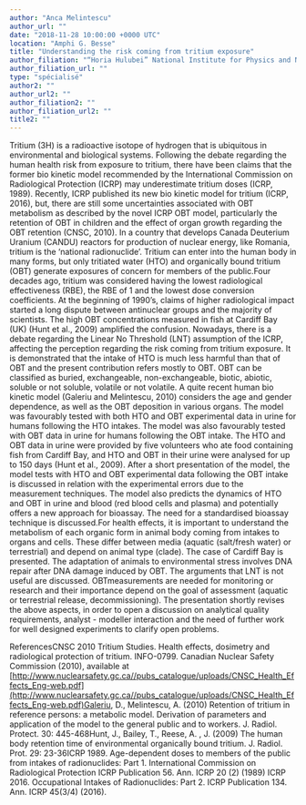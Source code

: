 ```yaml
---
author: "Anca Melintescu"
author_url: ""
date: "2018-11-28 10:00:00 +0000 UTC"
location: "Amphi G. Besse"
title: "Understanding the risk coming from tritium exposure"
author_filiation: "“Horia Hulubei” National Institute for Physics and Nuclear Engineering (IFIN-HH)"
author_filiation_url: ""
type: "spécialisé"
author2: ""
author_url2: ""
author_filiation2: ""
author_filiation_url2: ""
title2: ""
---
```

Tritium (3H) is a radioactive isotope of hydrogen that is ubiquitous in environmental and biological systems. Following the debate regarding the human health risk from exposure to tritium, there have been claims that the former bio kinetic model recommended by the International Commission on Radiological Protection (ICRP) may underestimate tritium doses (ICRP, 1989). Recently, ICRP published its new bio kinetic model for tritium (ICRP, 2016), but, there are still some uncertainties associated with OBT metabolism as described by the novel ICRP OBT model, particularly the retention of OBT in children and the effect of organ growth regarding the OBT retention (CNSC, 2010). In a country that develops Canada Deuterium Uranium (CANDU) reactors for production of nuclear energy, like Romania, tritium is the ‘national radionuclide’. Tritium can enter into the human body in many forms, but only tritiated water (HTO) and organically bound tritium (OBT) generate exposures of concern for members of the public.Four decades ago, tritium was considered having the lowest radiological effectiveness (RBE), the RBE of 1 and the lowest dose conversion coefficients. At the beginning of 1990’s, claims of higher radiological impact started a long dispute between antinuclear groups and the majority of scientists. The high OBT concentrations measured in fish at Cardiff Bay (UK) (Hunt et al., 2009) amplified the confusion. Nowadays, there is a debate regarding the Linear No Threshold (LNT) assumption of the ICRP, affecting the perception regarding the risk coming from tritium exposure. It is demonstrated that the intake of HTO is much less harmful than that of OBT and the present contribution refers mostly to OBT. OBT can be classified as buried, exchangeable, non-exchangeable, biotic, abiotic, soluble or not soluble, volatile or not volatile. A quite recent human bio kinetic model (Galeriu and Melintescu, 2010) considers the age and gender dependence, as well as the OBT deposition in various organs. The model was favourably tested with both HTO and OBT experimental data in urine for humans following the HTO intakes. The model was also favourably tested with OBT data in urine for humans following the OBT intake. The HTO and OBT data in urine were provided by five volunteers who ate food containing fish from Cardiff Bay, and HTO and OBT in their urine were analysed for up to 150 days (Hunt et al., 2009). After a short presentation of the model, the model tests with HTO and OBT experimental data following the OBT intake is discussed in relation with the experimental errors due to the measurement techniques. The model also predicts the dynamics of HTO and OBT in urine and blood (red blood cells and plasma) and potentially offers a new approach for bioassay. The need for a standardised bioassay technique is discussed.For health effects, it is important to understand the metabolism of each organic form in animal body coming from intakes to organs and cells. These differ between media (aquatic (salt/fresh water) or terrestrial) and depend on animal type (clade). The case of Cardiff Bay is presented. The adaptation of animals to environmental stress involves DNA repair after DNA damage induced by OBT. The arguments that LNT is not useful are discussed. OBTmeasurements are needed for monitoring or research and their importance depend on the goal of assessment (aquatic or terrestrial release, decommissioning). The presentation shortly revises the above aspects, in order to open a discussion on analytical quality requirements, analyst - modeller interaction and the need of further work for well designed experiments to clarify open problems.

ReferencesCNSC 2010 Tritium Studies. Health effects, dosimetry and radiological protection of tritium. INFO-0799. Canadian Nuclear Safety Commission (2010), available at [http://www.nuclearsafety.gc.ca//pubs_catalogue/uploads/CNSC_Health_Effects_Eng-web.pdf](http://www.nuclearsafety.gc.ca//pubs_catalogue/uploads/CNSC_Health_Effects_Eng-web.pdf)Galeriu, D., Melintescu, A. (2010) Retention of tritium in reference persons: a metabolic model. Derivation of parameters and application of the model to the general public and to workers. J. Radiol. Protect. 30: 445-468Hunt, J., Bailey, T., Reese, A. , J. (2009) The human body retention time of environmental organically bound tritium. J. Radiol. Prot. 29: 23-36ICRP 1989. Age-dependent doses to members of the public from intakes of radionuclides: Part 1. International Commission on Radiological Protection ICRP Publication 56. Ann. ICRP 20 (2) (1989) ICRP 2016. Occupational Intakes of Radionuclides: Part 2. ICRP Publication 134. Ann. ICRP 45(3/4) (2016).
